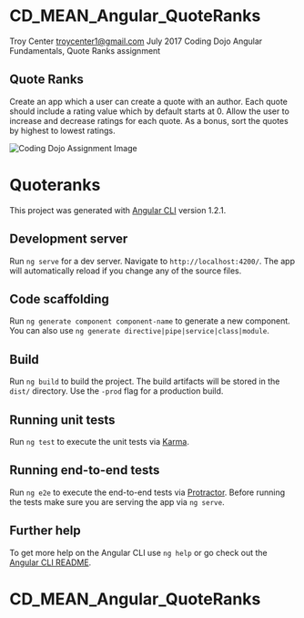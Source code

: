 # CD_MEAN_Angular_QuoteRanks
Troy Center troycenter1@gmail.com July 2017
Coding Dojo Angular Fundamentals, Quote Ranks assignment

## Quote Ranks
Create an app which a user can create a quote with an author. Each quote should include a rating value which by default starts at 0. Allow the user to increase and decrease ratings for each quote. As a bonus, sort the quotes by highest to lowest ratings.

<img src="https://s3.amazonaws.com/General_V88/boomyeah2015/codingdojo/curriculum/content/chapter/Angular-QuoteRanks.png" alt="Coding Dojo Assignment Image">

# Quoteranks

This project was generated with [Angular CLI](https://github.com/angular/angular-cli) version 1.2.1.

## Development server

Run `ng serve` for a dev server. Navigate to `http://localhost:4200/`. The app will automatically reload if you change any of the source files.

## Code scaffolding

Run `ng generate component component-name` to generate a new component. You can also use `ng generate directive|pipe|service|class|module`.

## Build

Run `ng build` to build the project. The build artifacts will be stored in the `dist/` directory. Use the `-prod` flag for a production build.

## Running unit tests

Run `ng test` to execute the unit tests via [Karma](https://karma-runner.github.io).

## Running end-to-end tests

Run `ng e2e` to execute the end-to-end tests via [Protractor](http://www.protractortest.org/).
Before running the tests make sure you are serving the app via `ng serve`.

## Further help

To get more help on the Angular CLI use `ng help` or go check out the [Angular CLI README](https://github.com/angular/angular-cli/blob/master/README.md).
# CD_MEAN_Angular_QuoteRanks
